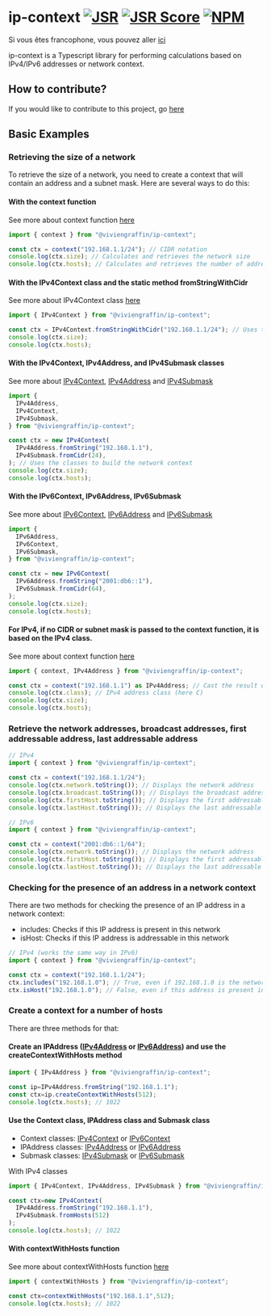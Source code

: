 # ip-context [![JSR](https://jsr.io/badges/@viviengraffin/ip-context)](https://jsr.io/@viviengraffin/ip-context) [![JSR Score](https://jsr.io/badges/@viviengraffin/ip-context/score)](https://jsr.io/@viviengraffin/ip-context/score) [![NPM](https://img.shields.io/npm/v/%40viviengraffin%2Fip-context)](https://www.npmjs.com/package/@viviengraffin/ip-context)

Si vous êtes francophone, vous pouvez aller [ici](./md/fr/LISEZ_MOI.md)

ip-context is a Typescript library for performing calculations based on IPv4/IPv6
addresses or network context.

## How to contribute?

If you would like to contribute to this project, go [here](md/en/HOW_TO_CONTRIBUTE.md)

## Basic Examples

### Retrieving the size of a network

To retrieve the size of a network, you need to create a context that will
contain an address and a subnet mask. Here are several ways to do this:

#### With the context function

See more about context function [here](https://jsr.io/@viviengraffin/ip-context/doc/~/context)

```ts
import { context } from "@viviengraffin/ip-context";

const ctx = context("192.168.1.1/24"); // CIDR notation
console.log(ctx.size); // Calculates and retrieves the network size
console.log(ctx.hosts); // Calculates and retrieves the number of addressable IP addresses in this network
```

#### With the IPv4Context class and the static method fromStringWithCidr

See more about IPv4Context class [here](https://jsr.io/@viviengraffin/ip-context/doc/~/IPv4Context)

```ts
import { IPv4Context } from "@viviengraffin/ip-context";

const ctx = IPv4Context.fromStringWithCidr("192.168.1.1/24"); // Uses the IPv4Context class to directly determine the type
console.log(ctx.size);
console.log(ctx.hosts);
```

#### With the IPv4Context, IPv4Address, and IPv4Submask classes

See more about [IPv4Context](https://jsr.io/@viviengraffin/ip-context/doc/~/IPv4Context), [IPv4Address](https://jsr.io/@viviengraffin/ip-context/doc/~/IPv4Address) and [IPv4Submask](https://jsr.io/@viviengraffin/ip-context/doc/~/IPv4Submask)

```ts
import {
  IPv4Address,
  IPv4Context,
  IPv4Submask,
} from "@viviengraffin/ip-context";

const ctx = new IPv4Context(
  IPv4Address.fromString("192.168.1.1"),
  IPv4Submask.fromCidr(24),
); // Uses the classes to build the network context
console.log(ctx.size);
console.log(ctx.hosts);
```

#### With the IPv6Context, IPv6Address, IPv6Submask

See more about [IPv6Context](https://jsr.io/@viviengraffin/ip-context/doc/~/IPv6Context), [IPv6Address](https://jsr.io/@viviengraffin/ip-context/doc/~/IPv6Address) and [IPv6Submask](https://jsr.io/@viviengraffin/ip-context/doc/~/IPv6Submask)

```ts
import {
  IPv6Address,
  IPv6Context,
  IPv6Submask,
} from "@viviengraffin/ip-context";

const ctx = new IPv6Context(
  IPv6Address.fromString("2001:db6::1"),
  IPv6Submask.fromCidr(64),
);
console.log(ctx.size);
console.log(ctx.hosts);
```

#### For IPv4, if no CIDR or subnet mask is passed to the context function, it is based on the IPv4 class.

See more about context function [here](https://jsr.io/@viviengraffin/ip-context/doc/~/context)

```ts
import { context, IPv4Address } from "@viviengraffin/ip-context";

const ctx = context("192.168.1.1") as IPv4Address; // Cast the result of context so that TypeScript understands that we are expecting an instance of IPv4Context
console.log(ctx.class); // IPv4 address class (here C)
console.log(ctx.size);
console.log(ctx.hosts);
```

### Retrieve the network addresses, broadcast addresses, first addressable address, last addressable address

```ts
// IPv4
import { context } from "@viviengraffin/ip-context";

const ctx = context("192.168.1.1/24");
console.log(ctx.network.toString()); // Displays the network address
console.log(ctx.broadcast.toString()); // Displays the broadcast address
console.log(ctx.firstHost.toString()); // Displays the first addressable address
console.log(ctx.lastHost.toString()); // Displays the last addressable address

// IPv6
import { context } from "@viviengraffin/ip-context";

const ctx = context("2001:db6::1/64");
console.log(ctx.network.toString()); // Displays the network address
console.log(ctx.firstHost.toString()); // Displays the first addressable address
console.log(ctx.lastHost.toString()); // Displays the last addressable address
```

### Checking for the presence of an address in a network context

There are two methods for checking the presence of an IP address in a network
context:

- includes: Checks if this IP address is present in this network
- isHost: Checks if this IP address is addressable in this network

```ts
// IPv4 (works the same way in IPv6)
import { context } from "@viviengraffin/ip-context";

const ctx = context("192.168.1.1/24");
ctx.includes("192.168.1.0"); // True, even if 192.168.1.0 is the network address, it is present in this network
ctx.isHost("192.168.1.0"); // False, even if this address is present in this network, it is the network address that is not addressable
```

### Create a context for a number of hosts

There are three methods for that:

#### Create an IPAddress ([IPv4Address](https://jsr.io/@viviengraffin/ip-context/doc/~/IPv4Address) or [IPv6Address](https://jsr.io/@viviengraffin/ip-context/doc/~/IPv6Address)) and use the createContextWithHosts method

```ts
import { IPv4Address } from "@viviengraffin/ip-context";

const ip=IPv4Address.fromString("192.168.1.1");
const ctx=ip.createContextWithHosts(512);
console.log(ctx.hosts); // 1022
```

#### Use the Context class, IPAddress class and Submask class

- Context classes: [IPv4Context](https://jsr.io/@viviengraffin/ip-context/doc/~/IPv4Context) or [IPv6Context](https://jsr.io/@viviengraffin/ip-context/doc/~/IPv6Context)
- IPAddress classes: [IPv4Address](https://jsr.io/@viviengraffin/ip-context/doc/~/IPv4Address) or [IPv6Address](https://jsr.io/@viviengraffin/ip-context/doc/~/IPv6Address)
- Submask classes: [IPv4Submask](https://jsr.io/@viviengraffin/ip-context/doc/~/IPv4Submask) or [IPv6Submask](https://jsr.io/@viviengraffin/ip-context/doc/~/IPv6Submask)

With IPv4 classes

```ts
import { IPv4Context, IPv4Address, IPv4Submask } from "@viviengraffin/ip-context";

const ctx=new IPv4Context(
  IPv4Address.fromString("192.168.1.1"),
  IPv4Submask.fromHosts(512)
);
console.log(ctx.hosts); // 1022
```

#### With contextWithHosts function

See more about contextWithHosts function [here](https://jsr.io/@viviengraffin/ip-context/doc/~/contextWithHosts)

```ts
import { contextWithHosts } from "@viviengraffin/ip-context";

const ctx=contextWithHosts("192.168.1.1",512);
console.log(ctx.hosts); // 1022
```